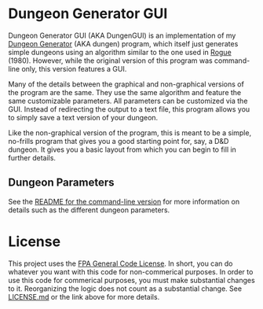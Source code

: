 # Dungeon Generator GUI

Dungeon Generator GUI (AKA DungenGUI) is an implementation of my [Dungeon Generator](https://github.com/jordanknapp00/Dungeon-Generator) (AKA dungen) program, which itself just generates simple dungeons using an algorithm similar to the one used in [Rogue](https://en.wikipedia.org/wiki/Rogue_(video_game)) (1980). However, while the original version of this program was command-line only, this version features a GUI.

Many of the details between the graphical and non-graphical versions of the program are the same. They use the same algorithm and feature the same customizable parameters. All parameters can be customized via the GUI. Instead of redirecting the output to a text file, this program allows you to simply save a text version of your dungeon.

Like the non-graphical version of the program, this is meant to be a simple, no-frills program that gives you a good starting point for, say, a D&D dungeon. It gives you a basic layout from which you can begin to fill in further details.

## Dungeon Parameters

See the [README for the command-line version](https://github.com/jordanknapp00/Dungeon-Generator/blob/main/README.md) for more information on details such as the different dungeon parameters.

# License

This project uses the [FPA General Code License](https://about.fairfieldprogramming.org/licenses/code/). In short, you can do whatever you want with this code for non-commerical purposes. In order to use this code for commerical purposes, you must make substantial changes to it. Reorganizing the logic does not count as a substantial change. See [LICENSE.md](LICENSE.md) or the link above for more details.
